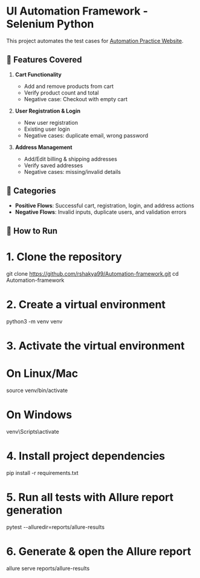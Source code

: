 # UI Automation Framework - Selenium Python

This project automates the test cases for [Automation Practice Website](https://practice.automationtesting.in/).

## 📂 Features Covered
1. **Cart Functionality**
   - Add and remove products from cart
   - Verify product count and total
   - Negative case: Checkout with empty cart

2. **User Registration & Login**
   - New user registration
   - Existing user login
   - Negative cases: duplicate email, wrong password

3. **Address Management**
   - Add/Edit billing & shipping addresses
   - Verify saved addresses
   - Negative cases: missing/invalid details

## 🧪 Categories
- **Positive Flows**: Successful cart, registration, login, and address actions
- **Negative Flows**: Invalid inputs, duplicate users, and validation errors

## 🚀 How to Run
# 1. Clone the repository
git clone https://github.com/rshakya99/Automation-framework.git
cd Automation-framework

# 2. Create a virtual environment
python3 -m venv venv

# 3. Activate the virtual environment
# On Linux/Mac
source venv/bin/activate
# On Windows
venv\Scripts\activate

# 4. Install project dependencies
pip install -r requirements.txt

# 5. Run all tests with Allure report generation
pytest --alluredir=reports/allure-results

# 6. Generate & open the Allure report
allure serve reports/allure-results







   
  
   



